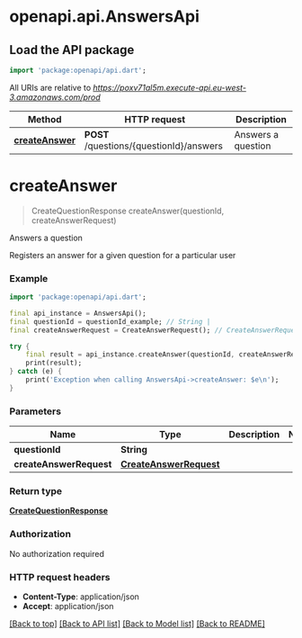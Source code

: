 # openapi.api.AnswersApi

## Load the API package
```dart
import 'package:openapi/api.dart';
```

All URIs are relative to *https://poxv71al5m.execute-api.eu-west-3.amazonaws.com/prod*

Method | HTTP request | Description
------------- | ------------- | -------------
[**createAnswer**](AnswersApi.md#createanswer) | **POST** /questions/{questionId}/answers | Answers a question


# **createAnswer**
> CreateQuestionResponse createAnswer(questionId, createAnswerRequest)

Answers a question

Registers an answer for a given question for a particular user

### Example
```dart
import 'package:openapi/api.dart';

final api_instance = AnswersApi();
final questionId = questionId_example; // String | 
final createAnswerRequest = CreateAnswerRequest(); // CreateAnswerRequest | 

try {
    final result = api_instance.createAnswer(questionId, createAnswerRequest);
    print(result);
} catch (e) {
    print('Exception when calling AnswersApi->createAnswer: $e\n');
}
```

### Parameters

Name | Type | Description  | Notes
------------- | ------------- | ------------- | -------------
 **questionId** | **String**|  | 
 **createAnswerRequest** | [**CreateAnswerRequest**](CreateAnswerRequest.md)|  | 

### Return type

[**CreateQuestionResponse**](CreateQuestionResponse.md)

### Authorization

No authorization required

### HTTP request headers

 - **Content-Type**: application/json
 - **Accept**: application/json

[[Back to top]](#) [[Back to API list]](../README.md#documentation-for-api-endpoints) [[Back to Model list]](../README.md#documentation-for-models) [[Back to README]](../README.md)


